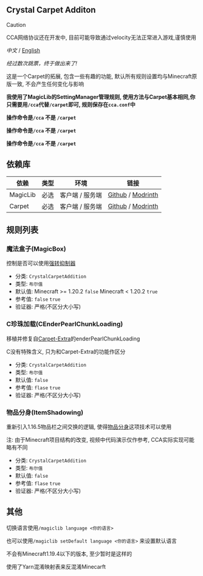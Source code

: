 ## Crystal Carpet Additon

 > [!CAUTION]
 > CCA网络协议还在开发中, 目前可能导致通过velocity无法正常进入游戏,谨慎使用

  *中文* / [English](https://github.com/Crystal0404/CrystalCarpetAddition/blob/master/README_EN_US.md) 

  *经过数次跳票，终于做出来了!*

  这是一个Carpet的拓展, 包含一些有趣的功能, 默认所有规则设置均与Minecraft原版一致, 不会产生任何变化与影响

  **我使用了MagicLib的SettingManager管理规则, 使用方法与Carpet基本相同,你只需要用```/cca```代替```/carpet```即可, 规则保存在```cca.conf```中**

  **操作命令是```/cca``` 不是 ```/carpet```**

  **操作命令是```/cca``` 不是 ```/carpet```**

  **操作命令是```/cca``` 不是 ```/carpet```**


## 依赖库

| 依赖       | 类型 | 环境        | 链接                                                                                                 |
|----------|----|-----------|----------------------------------------------------------------------------------------------------|
| MagicLib | 必选 | 客户端 / 服务端 | [Github](https://github.com/Hendrix-Shen/MagicLib) / [Modrinth](https://modrinth.com/mod/magiclib) |
| Carpet   | 必选 | 客户端 / 服务端 | [Github](https://github.com/gnembon/fabric-carpet) / [Modrinth](https://modrinth.com/mod/carpet)   |

## 规则列表
### 魔法盒子(MagicBox)
控制是否可以使用[强转抑制器](https://www.bilibili.com/read/cv24323749)

- 分类: ```CrystalCarpetAddition```
- 类型: ```布尔值```
- 默认值: Minecraft >= 1.20.2 ```false```  Minecraft < 1.20.2 ```true```
- 参考值: ```false``` ```true```
- 验证器: 严格(不区分大小写)

### C珍珠加载(CEnderPearlChunkLoading)
移植并修复自[Carpet-Extra](https://github.com/gnembon/carpet-extra)的enderPearlChunkLoading

C没有特殊含义, 只为和Carpet-Extra的功能作区分

- 分类: ```CrystalCarpetAddition```
- 类型: ```布尔值```
- 默认值: ```false```
- 参考值: ```flase``` ```true```
- 验证器: 严格(不区分大小写)


### 物品分身(ItemShadowing)

重新引入1.16.5物品栏之间交换的逻辑, 使得[物品分身](https://www.bilibili.com/video/BV1cL4y1B75R)这项技术可以使用

注: 由于Minecraft项目结构的改变, 视频中代码演示仅作参考, CCA实际实现可能略有不同

- 分类: ```CrystalCarpetAddition```
- 类型: ```布尔值```
- 默认值: ```false```
- 参考值: ```flase``` ```true```
- 验证器: 严格(不区分大小写)


## 其他
  切换语言使用```/magiclib language <你的语言>```

  也可以使用```/magiclib setDefault language <你的语言>``` 来设置默认语言
  
  不会有Minecraft1.19.4以下的版本, 至少暂时是这样的
  
  使用了Yarn混淆映射表来反混淆Minecarft